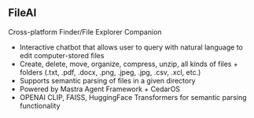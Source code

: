 FileAI
--------------------
Cross-platform Finder/File Explorer Companion
- Interactive chatbot that allows user to query with natural language to edit computer-stored files
- Create, delete, move, organize, compress, unzip, all kinds of files + folders (.txt, .pdf, .docx, .png, .jpeg, .jpg, .csv, .xcl, etc.)
- Supports semantic parsing of files in a given directory
- Powered by Mastra Agent Framework + CedarOS
- OPENAI CLIP, FAISS, HuggingFace Transformers for semantic parsing functionality
